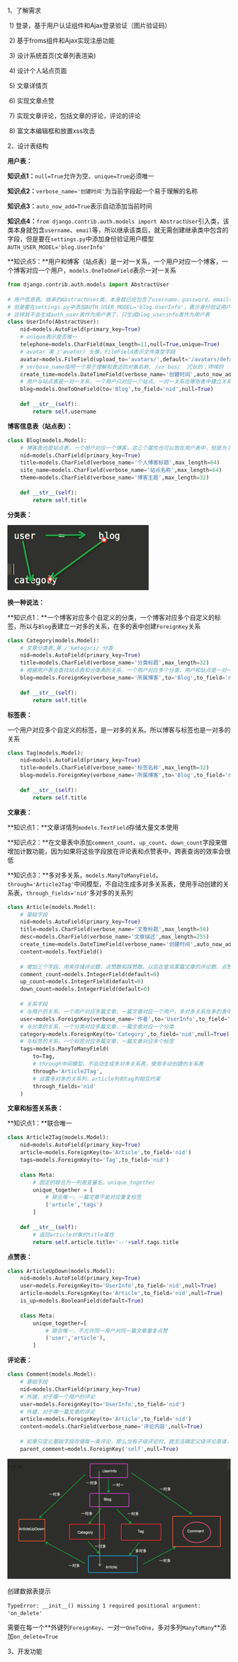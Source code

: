 1、了解需求

​	1) 登录，基于用户认证组件和Ajax登录验证（图片验证码）

​	2) 基于froms组件和Ajax实现注册功能

​	3) 设计系统首页(文章列表渲染)

​	4) 设计个人站点页面

​	5) 文章详情页

​	6) 实现文章点赞

​	7) 实现文章评论，包括文章的评论，评论的评论

​	8) 富文本编辑框和放置xss攻击

2、设计表结构

**用户表：**

**知识点1：**`null=True`允许为空、`unique=True`必须唯一

**知识点2：**`verbose_name='创建时间'`为当前字段起一个易于理解的名称

**知识点3：**`auto_now_add=True`表示自动添加当前时间

**知识点4：**`from django.contrib.auth.models import AbstractUser`引入类，该类本身就包含`username`、`email`等，所以继承该类后，就无需创建继承类中包含的字段，但是要在`settings.py`中添加身份验证用户模型`AUTH_USER_MODEL='blog.UserInfo'`

**知识点5：**用户和博客（站点表）是一对一关系，一个用户对应一个博客，一个博客对应一个用户，`models.OneToOneField`表示一对一关系

```python
from django.contrib.auth.models import AbstractUser

# 用户信息表。继承的AbstractUser类，本身就已经包含了username、password、email等字段，再额外的添加一些自定义的字段，实现自定义用户表，作为用户的接口表
# 但是要在settings.py中添加AUTH_USER_MODEL='blog.UserInfo'，表示身份验证用户模型
# 这样就不会生成auth_user表作为用户表了，只生成blog_userinfo表作为用户表
class UserInfo(AbstractUser):
    nid=models.AutoField(primary_key=True)
    # unique表示是否唯一
    telephone=models.CharField(max_length=11,null=True,unique=True)
    # avatar 美 /'ævətɑr/ 头像，FileField表示文件类型字段
    avatar=models.FileField(upload_to='avatars/',default='/avatars/default.png')
    # verbose_name指明一个易于理解和表述的对象名称, /vɝ'bos/  冗长的；啰嗦的
    create_time=models.DateTimeField(verbose_name='创建时间',auto_now_add=True)
    # 用户与站点表是一对一关系，一个用户只对应一个站点，一对一关系在哪张表中建立关系都是可以的，看更倾向于通过哪张表作为源头去查找，当前是通过用户查找博客站点
    blog=models.OneToOneField(to='Blog',to_field='nid',null=True)

    def __str__(self):
        return self.username
```



**博客信息表（站点表）：**

```python
class Blog(models.Model):
    # 博客表也是站点表，一个用户对应一个博客，这三个属性也可以放在用户表中，但是为了解耦，可以单独存放
    nid=models.CharField(primary_key=True)
    title=models.CharField(verbose_name='个人博客标题',max_length=64)
    site_name=models.CharField(verbose_name='站点名称',max_length=64)
    theme=models.CharField(verbose_name='博客主题',max_length=32)

    def __str__(self):
        return self.title
```



**分类表：**

![1543821550557](.\image\1543821550557.png)



**换一种说法：**

**知识点1：**一个博客对应多个自定义的分类，一个博客对应多个自定义的标签，所以与`Blog`表建立一对多的关系，在多的表中创建`ForeignKey`关系

```python
class Category(models.Model):
    # 文章分类表,美 /'kætəɡɔri/ 分类
    nid=models.AutoField(primary_key=True)
    title=models.CharField(verbose_name='分类标题',max_length=32)
    # 根据用户表去查找站点表和分类表的关系，一个用户对应多个分类，用户和站点是一对一的关系，所以要创建站点和分类的关系也是一对多关系，在多的表中创建外键,以后在查询一个用户有哪些分类对象时，可以通过用户表的站点对象去查询所有的分类
    blog=models.ForeignKey(verbose_name='所属博客',to='Blog',to_field='nid')
    
    def __str__(self):
    	return self.title
```



**标签表：**

一个用户对应多个自定义的标签，是一对多的关系。所以博客与标签也是一对多的关系

```python
class Tag(models.Model):
    nid=models.AutoField(primary_key=True)
    title=models.CharField(verbose_name='标签名称',max_length=32)
    blog=models.ForeignKey(verbose_name='所属博客',to='Blog',to_field='nid')

    def __str__(self):
        return self.title
```



**文章表：**

**知识点1：**文章详情列`models.TextField`存储大量文本使用

**知识点2：**在文章表中添加`comment_count`、`up_count`、`down_count`字段来做增加计数功能，因为如果将这些字段放在评论表和点赞表中，跨表查询的效率会很低

**知识点3：**多对多关系，`models.ManyToManyField`，`through='Article2Tag'`中间模型，不自动生成多对多关系表，使用手动创建的关系表，`through_fields='nid'`多对多的关系列

```python
class Article(models.Model):
    # 基础字段
    nid=models.AutoField(primary_key=True)
    title=models.CharField(verbose_name='文章标题',max_length=50)
    desc=models.CharField(verbose_name='文章描述',max_length=255)
    create_time=models.DateTimeField(verbose_name='创建时间',auto_now_add=True)
    content=models.TextField()
    
    # 增加三个字段，用来存储评论数、点赞数和踩赞数。以后在查询某篇文章的评论数、点赞数时，就会涉及到跨表查询，相比于添加操作和查询操作，跨表查询的效率会很低，所以每有一个新评论时，就在文章表中评论数列中+1
    comment_count=models.IntegerField(default=0)
    up_count=models.IntegerField(default=0)
    down_count=models.IntegerField(default=0)

    # 关系字段
    # 与用户的关系，一个用户对应多篇文章，一篇文章对应一个用户，多对多关系在多的表中创建关系
    user=models.ForeignKey(verbose_name='作者',to='UserInfo',to_field='nid',null=True)
    # 与分类的关系，一个分类对应多篇文章，一篇文章对应一个分类
    category=models.ForeignKey(to='Category',to_field='nid',null=True)
    # 与标签的关系，一个标签对应多篇文章，一篇文章对应多个标签
    tags=models.ManyToManyField(
        to=Tag,
        # through中间模型，不自动生成多对多关系表，使用手动创建的关系表
        through='Article2Tag',
        # 设置多对多的关系列，article列和tag列相互约束
        through_fields='nid'
    )
```



**文章和标签关系表：**

**知识点1：**联合唯一

```python
class Article2Tag(models.Model):
    nid=models.AutoField(primary_key=True)
    article=models.ForeignKey(to='Article',to_field='nid')
    tags=models.ForeignKey(to='Tag',to_field='nid')

    class Meta:
        # 固定的联合为一列表变量名，unique_together
        unique_together = [
            # 联合唯一，一篇文章不能对应重复标签
            ('article','tags')
        ]

    def __str__(self):
        # 返回article对象的title属性
        return self.article.title+'--'+self.tags.title
```



**点赞表：**

```python
class ArticleUpDown(models.Model):
    nid=models.AutoField(primary_key=True)
    user=models.ForeignKey(to='UserInfo',to_field='nid',null=True)
    article=models.ForeignKey(to='Article',to_field='nid',null=True)
    is_up=models.BooleanField(default=True)

    class Meta:
        unique_together=[
            # 联合唯一，不允许同一用户对同一篇文章重复点赞
            ('user','article'),
        ]
```



**评论表：**

```python
class Comment(models.Model):
    # 基础字段
    nid=models.CharField(primary_key=True)
    # 外键，对于哪一个用户的评论
    user=models.ForeignKey(to='UserInfo',to_field='nid')
    # 外键，对于哪一篇文章的评论
    article=models.ForeignKey(to='Article',to_field='nid')
    content=models.CharField(verbose_name='评论内容',null=True)

    # 如果只定义基础字段存储每一条评论，那么当有子级评论时，就无法确定父级评论是谁，所以添加parent_comment字段存储父级字段，为了起到约束的作用，使用ForeignKey，对于子级表中的字段，可以使用Comment，也可以是self。null=True该字段值可以为null，表示评论为根评论，也是就是对文章的评论，而不是对评论的评论
    parent_comment=models.ForeignKey('self',null=True)
```



![1543907321315](.\image\1543907321315.png)



创建数据表提示

`TypeError: __init__() missing 1 required positional argument: 'on_delete'`

需要在每一个**外键列`ForeignKey`、一对一`OneToOne`，多对多列`ManyToMany`**添加`on_delete=True`



3、开发功能